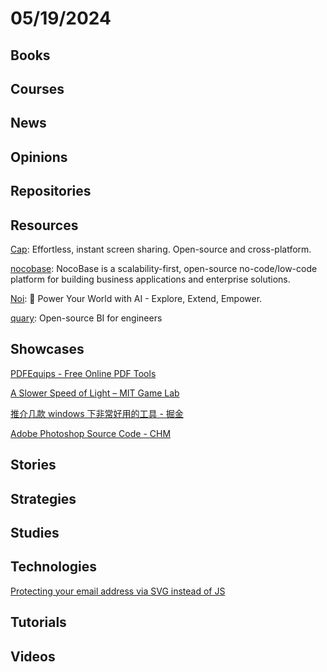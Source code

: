 # 05/19/2024

## Books

## Courses

## News

## Opinions

## Repositories

## Resources
[Cap](https://github.com/CapSoftware/Cap): Effortless, instant screen sharing. Open-source and cross-platform.

[nocobase](https://github.com/nocobase/nocobase): NocoBase is a scalability-first, open-source no-code/low-code platform for building business applications and enterprise solutions.

[Noi](https://github.com/lencx/Noi): 🚀 Power Your World with AI - Explore, Extend, Empower.

[quary](https://github.com/quarylabs/quary): Open-source BI for engineers

## Showcases
[PDFEquips - Free Online PDF Tools](https://www.pdfequips.com/)

[A Slower Speed of Light – MIT Game Lab](http://gamelab.mit.edu/games/a-slower-speed-of-light/)

[推介几款 windows 下非常好用的工具 - 掘金](https://juejin.cn/post/6844904031685443597)

[Adobe Photoshop Source Code - CHM](https://computerhistory.org/blog/adobe-photoshop-source-code/)

## Stories

## Strategies

## Studies

## Technologies
[Protecting your email address via SVG instead of JS](https://rouninmedia.github.io/protecting-your-email-address-via-svg-instead-of-js/)

## Tutorials

## Videos
